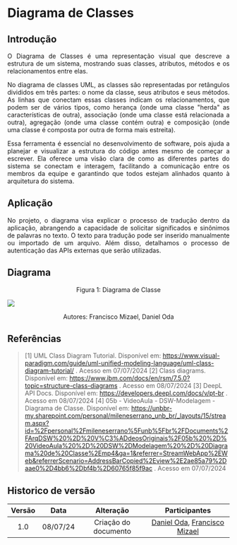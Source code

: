 # Diagrama de Classes
## Introdução

<div align="justify">
    <p> 
        O Diagrama de Classes é uma representação visual que descreve a estrutura de um sistema, mostrando suas classes, atributos, métodos e os relacionamentos entre elas.

No diagrama de classes UML, as classes são representadas por retângulos divididos em três partes: o nome da classe, seus atributos e seus métodos. As linhas que conectam essas classes indicam os relacionamentos, que podem ser de vários tipos, como herança (onde uma classe "herda" as características de outra), associação (onde uma classe está relacionada a outra), agregação (onde uma classe contém outra) e composição (onde uma classe é composta por outra de forma mais estreita). 

Essa ferramenta é essencial no desenvolvimento de software, pois ajuda a planejar e visualizar a estrutura do código antes mesmo de começar a escrever. Ela oferece uma visão clara de como as diferentes partes do sistema se conectam e interagem, facilitando a comunicação entre os membros da equipe e garantindo que todos estejam alinhados quanto à arquitetura do sistema.
    </p>
</div>

## Aplicação

<div align="justify">
    <p>
        No projeto, o diagrama visa explicar o processo de tradução dentro da aplicação, abrangendo a capacidade de solicitar significados e sinônimos de palavras no texto. O texto para tradução pode ser inserido manualmente ou importado de um arquivo. Além disso, detalhamos o processo de autenticação das APIs externas que serão utilizadas.
    </p>
</div>

## Diagrama

<center>
  <figure>
    <figcaption>Figura 1: Diagrama de Classe</figcaption>
  </figure>
</center>
<img src="./img/Modelagem/DiagramClasse.jpg" >
<center>
  <figure>
    <figcaption>Autores: Francisco Mizael, Daniel Oda</figcaption>
  </figure>
</center>

## Referências
> [1] UML Class Diagram Tutorial. Disponível em: https://www.visual-paradigm.com/guide/uml-unified-modeling-language/uml-class-diagram-tutorial/ . Acesso em 07/07/2024
> [2] Class diagrams. Disponível em: https://www.ibm.com/docs/en/rsm/7.5.0?topic=structure-class-diagrams . Acesso em 08/07/2024
> [3] DeepL API Docs. Disponível em: https://developers.deepl.com/docs/v/pt-br . Acesso em 08/07/2024
> [4] 05b - VideoAula - DSW-Modelagem - Diagrama de Classe. Disponível em: https://unbbr-my.sharepoint.com/personal/mileneserrano_unb_br/_layouts/15/stream.aspx?id=%2Fpersonal%2Fmileneserrano%5Funb%5Fbr%2FDocuments%2FArqDSW%20%2D%20V%C3%ADdeosOriginais%2F05b%20%2D%20VideoAula%20%2D%20DSW%2DModelagem%20%2D%20Diagrama%20de%20Classe%2Emp4&ga=1&referrer=StreamWebApp%2EWeb&referrerScenario=AddressBarCopied%2Eview%2E2ae85a79%2Daae0%2D4bb6%2Dbf4b%2D60765f85f9ac
> . Acesso em 07/07/2024

## Historico de versão
<center>

| Versão |   Data   |                           Alteração                           |                                        Participantes                                         |
| :----: | :------: |:-------------------------------------------------------------:|:--------------------------------------------------------------------------------------------:|
|  1.0   | 08/07/24 |                     Criação do documento                      |                                            [Daniel Oda](https://github.com/danieloda/), [Francisco Mizael](https://github.com/frmiza/) |

</center>
